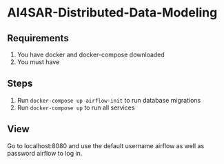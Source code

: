 # AI4SAR-Distributed-Data-Modeling
## Requirements
1. You have docker and docker-compose downloaded
2. You must have

## Steps
1. Run `docker-compose up airflow-init` to run database migrations
2. Run `docker-compose up` to run all services

## View
Go to localhost:8080 and use the default username airflow as well as password airflow to log in.
